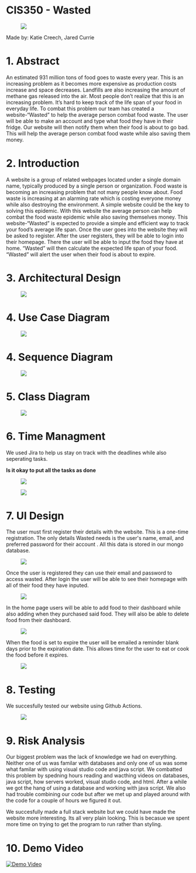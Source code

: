 
<h1>CIS350 - Wasted </h1>

<figure>
<img src="images/GV.png"> </img>
</figure>

Made by: Katie Creech, Jared Currie

<h1>1. Abstract</h1>
An estimated 931 million tons of food goes to waste every year. This is an increasing problem as it becomes more expensive as production costs increase and space decreases. Landfills are also increasing the amount of methane gas released into the air. Most people don’t realize that this is an increasing problem. It’s hard to keep track of the life span of your food in everyday life. To combat this problem our team has created a website-“Wasted” to help the average person combat food waste. The user will be able to make an account and type what food they have in their fridge. Our website will then notify them when their food is about to go bad. This will help the average person combat food waste while also saving them money.

<h1>2. Introduction</h1>
 
 A website is a group of related webpages located under a single domain name, typically produced by a single person or organization. Food waste is becoming an increasing problem that not many people know about. Food waste is increasing at an alarming rate which is costing everyone money while also destroying the environment. A simple website could be the key to solving this epidemic. With this website the  average person can help combat the food waste epidemic while also saving themselves money. This website-“Wasted” is expected to provide a simple and efficient way to track your food’s average life span. Once the user goes into the website they will be asked to register. After the user registers, they will be able to login into their homepage. There the user will be able to input the food they have at home. “Wasted” will then calculate the expected life span of your food. “Wasted” will alert the user when their food is about to expire.

<h1>3. Architectural Design</h1>

<figure>
<img src="images/Arch%20Design%20Small.png"> </img>
</figure>

<h1>4. Use Case Diagram</h1>
<figure>
<img src="images/CIS%20350%20Use%20case%20UML.png"> </img>
</figure>

<h1>4. Sequence Diagram</h1>
<figure>
<img src="images/CIS%20350%20Sequence%20Diagram.png"> </img>
</figure>

<h1>5. Class Diagram</h1>
<figure>
<img src="images/Class%20Diagram.png"> </img>
</figure>

<h1>6. Time Managment </h1>
We used Jira to help us stay on track with the deadlines while also seperating tasks.

**Is it okay to put all the tasks as done**

<figure>
<img src="images/firstjira.jpg"> </img>
</figure>

<figure>
<img src="images/2ndjira.jpg"> </img>
</figure>

<h1>7. UI Design</h1>
The user must first register their details with the website. This is a one-time registration. The only details Wasted needs is the user's name, email, and preferred password for their account . All this data is stored in our mongo database. 

<figure>
<img src="images/Register.jpg"> </img>
</figure>

Once the user is registered they can use their email and password to access wasted. After login the user will be able to see their homepage with all of their food they have inputed.

<figure>
<img src="images/Login.jpg"> </img>
</figure>

In the home page users will be able to add food to their dashboard while also adding when they purchased said food. They will also be able to delete food from their dashboard.

<figure>
<img src="images/Homepage.jpg"> </img>
</figure>

When the food is set to expire the user will be emailed a reminder blank days prior to the expiration date. This allows time for the user to eat or cook the food before it expires. 

<figure>
<img src="images/Email.jpg"> </img>
</figure>

<h1>8. Testing</h1>
We succesfully tested our website using Github Actions.

<figure>
<img src="images/Unit.jpg"> </img>
</figure>

<h1>9. Risk Analysis</h1>
Our biggest problem was the lack of knowledge we had on everything. Neither one of us was familar with databases and only one of us was some what familar with using visual studio code and java script. We combatted this problem by spedning hours reading and wacthing videos on databases, java script, how servers worked, visual studio code, and html. After a while we got the hang of using a database and working with java script. We also had trouble combining our code but after we met up and played around with the code for a couple of hours we figured it out. 

We succesfully made a full stack website but we could have made the website more interesting. Its all very plain looking. This is becasue we spent more time on trying to get the program to run rather than styling.

<h1>10. Demo Video </h1>

[![Demo Video](images/photovid.jpg)](https://drive.google.com/file/d/1XnJiSeTrMY9OAorM0XXjzOdVfyKppSLc/view)
